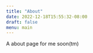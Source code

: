 ```yaml
---
title: "About"
date: 2022-12-18T15:55:32-08:00
draft: false
menu: main
---
```


A about page for me soon(tm)

